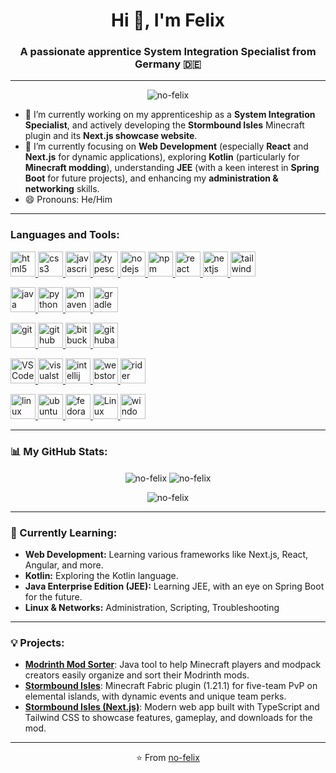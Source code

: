 <div align="center">
  <h1 align="center">Hi 👋, I'm Felix</h1>
  <h3 align="center">A passionate apprentice System Integration Specialist from Germany 🇩🇪</h3>
</div>

---

<p align="middle"> <img src="https://komarev.com/ghpvc/?username=no-felix&label=Profile%20views&color=blue&style=for-the-badge" alt="no-felix" /> </p>

- 🔭 I’m currently working on my apprenticeship as a **System Integration Specialist**, and actively developing the **Stormbound Isles** Minecraft plugin and its **Next.js showcase website**.
- 🌱 I’m currently focusing on **Web Development** (especially **React** and **Next.js** for dynamic applications), exploring **Kotlin** (particularly for **Minecraft modding**), understanding **JEE** (with a keen interest in **Spring Boot** for future projects), and enhancing my **administration & networking** skills.
- 😄 Pronouns: He/Him

---

<h3 align="left">Languages and Tools:</h3>
<p align="left">
  <a href="https://www.w3.org/html/" target="_blank" rel="noreferrer"> <img src="https://cdn.jsdelivr.net/gh/devicons/devicon@latest/icons/html5/html5-original-wordmark.svg" alt="html5" width="40" height="40"/> </a>
  <a href="https://www.w3schools.com/css/" target="_blank" rel="noreferrer"> <img src="https://cdn.jsdelivr.net/gh/devicons/devicon@latest/icons/css3/css3-original-wordmark.svg" alt="css3" width="40" height="40"/> </a>
  <a href="https://developer.mozilla.org/en-US/docs/Web/JavaScript" target="_blank" rel="noreferrer"> <img src="https://cdn.jsdelivr.net/gh/devicons/devicon@latest/icons/javascript/javascript-original.svg" alt="javascript" width="40" height="40"/> </a>
  <a href="https://www.typescriptlang.org/" target="_blank" rel="noreferrer"> <img src="https://cdn.jsdelivr.net/gh/devicons/devicon@latest/icons/typescript/typescript-original.svg" alt="typescript" width="40" height="40"/> </a>
  <a href="https://nodejs.org" target="_blank" rel="noreferrer"> <img src="https://cdn.jsdelivr.net/gh/devicons/devicon@latest/icons/nodejs/nodejs-original-wordmark.svg" alt="nodejs" width="40" height="40"/> </a>
  <a href="https://www.npmjs.com/" target="_blank" rel="noreferrer"> <img src="https://cdn.jsdelivr.net/gh/devicons/devicon@latest/icons/npm/npm-original-wordmark.svg" alt="npm" width="40" height="40"/> </a>
  <a href="https://react.dev/" target="_blank" rel="noreferrer"> <img src="https://cdn.jsdelivr.net/gh/devicons/devicon@latest/icons/react/react-original-wordmark.svg" alt="react" width="40" height="40"/> </a>
  <a href="https://nextjs.org/" target="_blank" rel="noreferrer"> <img src="https://cdn.jsdelivr.net/gh/devicons/devicon@latest/icons/nextjs/nextjs-original-wordmark.svg" alt="nextjs" width="40" height="40"/> </a>
  <a href="https://tailwindcss.com/" target="_blank" rel="noreferrer"> <img src="https://cdn.jsdelivr.net/gh/devicons/devicon@latest/icons/tailwindcss/tailwindcss-original-wordmark.svg" alt="tailwindcss" width="40" height="40"/> </a>

  <a href="https://www.java.com" target="_blank" rel="noreferrer"> <img src="https://cdn.jsdelivr.net/gh/devicons/devicon@latest/icons/java/java-original.svg" alt="java" width="40" height="40"/> </a>
  <a href="https://www.python.org" target="_blank" rel="noreferrer"> <img src="https://cdn.jsdelivr.net/gh/devicons/devicon@latest/icons/python/python-original-wordmark.svg" alt="python" width="40" height="40"/> </a>
  <a href="https://maven.apache.org/" target="_blank" rel="noreferrer"> <img src="https://cdn.jsdelivr.net/gh/devicons/devicon@latest/icons/maven/maven-original.svg" alt="maven" width="40" height="40"/> </a>
  <a href="https://gradle.org/" target="_blank" rel="noreferrer"> <img src="https://cdn.jsdelivr.net/gh/devicons/devicon@latest/icons/gradle/gradle-original.svg" alt="gradle" width="40" height="40"/> </a>

  <a href="https://git-scm.com/" target="_blank" rel="noreferrer"> <img src="https://cdn.jsdelivr.net/gh/devicons/devicon@latest/icons/git/git-original.svg" alt="git" width="40" height="40"/> </a>
  <a href="https://github.com/" target="_blank" rel="noreferrer"> <img src="https://cdn.jsdelivr.net/gh/devicons/devicon@latest/icons/github/github-original.svg" alt="github" width="40" height="40"/> </a>
  <a href="https://bitbucket.org/" target="_blank" rel="noreferrer"> <img src="https://cdn.jsdelivr.net/gh/devicons/devicon@latest/icons/bitbucket/bitbucket-original.svg" alt="bitbucket" width="40" height="40"/> </a>
  <a href="https://github.com/features/actions" target="_blank" rel="noreferrer"> <img src="https://cdn.jsdelivr.net/gh/devicons/devicon@latest/icons/githubactions/githubactions-original.svg" alt="githubactions" width="40" height="40"/> </a>

  <a href="https://code.visualstudio.com/insiders/" target="_blank" rel="noreferrer"> <img src="https://www.svgrepo.com/show/374174/vscode-insiders.svg" alt="VS Code Insiders" width="40" height="40"/> </a>
  <a href="https://visualstudio.microsoft.com/" target="_blank" rel="noreferrer"> <img src="https://cdn.jsdelivr.net/gh/devicons/devicon@latest/icons/visualstudio/visualstudio-plain.svg" alt="visualstudio" width="40" height="40"/> </a>
  <a href="https://www.jetbrains.com/idea/" target="_blank" rel="noreferrer"> <img src="https://cdn.jsdelivr.net/gh/devicons/devicon@latest/icons/intellij/intellij-original.svg" alt="intellij" width="40" height="40"/> </a>
  <a href="https://www.jetbrains.com/webstorm/" target="_blank" rel="noreferrer"> <img src="https://cdn.jsdelivr.net/gh/devicons/devicon@latest/icons/webstorm/webstorm-original.svg" alt="webstorm" width="40" height="40"/> </a>
  <a href="https://www.jetbrains.com/rider/" target="_blank" rel="noreferrer"> <img src="https://cdn.jsdelivr.net/gh/devicons/devicon@latest/icons/rider/rider-original.svg" alt="rider" width="40" height="40"/> </a>

  <a href="https://www.linux.org/" target="_blank" rel="noreferrer"> <img src="https://cdn.jsdelivr.net/gh/devicons/devicon@latest/icons/linux/linux-original.svg" alt="linux" width="40" height="40"/> </a>
  <a href="https://ubuntu.com/" target="_blank" rel="noreferrer"> <img src="https://cdn.jsdelivr.net/gh/devicons/devicon@latest/icons/ubuntu/ubuntu-plain.svg" alt="ubuntu" width="40" height="40"/> </a>
  <a href="https://fedoraproject.org/" target="_blank" rel="noreferrer"> <img src="https://cdn.jsdelivr.net/gh/devicons/devicon@latest/icons/fedora/fedora-plain.svg" alt="fedora" width="40" height="40"/> </a>
  <a href="https://linuxmint.com/" target="_blank" rel="noreferrer"> <img src="https://www.svgrepo.com/show/354003/linux-mint.svg" alt="Linux Mint" width="40" height="40"/> </a>
  <a href="https://www.microsoft.com/windows/" target="blank" rel="noreferrer"> <img src="https://cdn.jsdelivr.net/gh/devicons/devicon@latest/icons/windows8/windows8-original.svg" alt="windows" width="40" height="40"/> </a>
</p>

---

<h3 align="left">📊 My GitHub Stats:</h3>

<p align="center">
  <img align="center" src="https://github-readme-stats.vercel.app/api?username=no-felix&show_icons=true&locale=en&theme=github_dark&count_private=true" alt="no-felix" />
  <img align="center" src="https://github-readme-streak-stats.herokuapp.com/?user=no-felix&theme=github-dark-blue" alt="no-felix" />
</p>
<p align="center">
  <img align="center" src="https://github-readme-stats.vercel.app/api/top-langs?username=no-felix&show_icons=true&locale=en&layout=compact&theme=github_dark&count_private=true" alt="no-felix" />
</p>

---

<h3 align="left">🚀 Currently Learning:</h3>

- **Web Development:** Learning various frameworks like Next.js, React, Angular, and more.
- **Kotlin:** Exploring the Kotlin language.
- **Java Enterprise Edition (JEE):** Learning JEE, with an eye on Spring Boot for the future.
- **Linux & Networks:** Administration, Scripting, Troubleshooting

---


<h3 align="left">💡 Projects:</h3>

- [**Modrinth Mod Sorter**](https://github.com/no-felix/modrinth-mod-sorter): Java tool to help Minecraft players and modpack creators easily organize and sort their Modrinth mods.
- [**Stormbound Isles**](https://github.com/no-felix/stormbound-isles): Minecraft Fabric plugin (1.21.1) for five-team PvP on elemental islands, with dynamic events and unique team perks.
- [**Stormbound Isles (Next.js)**](https://github.com/no-felix/stormbound-isles-nextjs): Modern web app built with TypeScript and Tailwind CSS to showcase features, gameplay, and downloads for the mod.

---

<p align="center">⭐️ From <a href="https://github.com/no-felix">no-felix</a></p>
